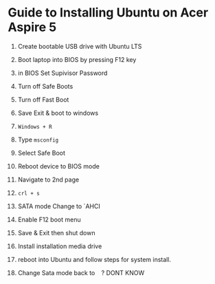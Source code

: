 # Guide to Installing Ubuntu on Acer Aspire 5

1. Create bootable USB drive with Ubuntu LTS


2. Boot laptop into BIOS by pressing F12 key


3. in BIOS Set Supivisor Password


4. Turn off Safe Boots

5. Turn off Fast Boot

6. Save Exit & boot to windows


7. `Windows + R` 

8.  Type `msconfig`


9.  Select Safe Boot


10.  Reboot device to BIOS mode

11. Navigate to 2nd page


12. `crl + s`


13. SATA mode Change to `AHCI


14. Enable F12 boot menu


15. Save & Exit then shut down


16. Install installation media drive


17. reboot into Ubuntu and follow steps for system install.


18. Change Sata mode back to ` ` ? DONT KNOW


